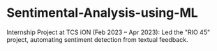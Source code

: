 # Sentimental-Analysis-using-ML
 Internship Project at TCS iON (Feb 2023 – Apr 2023):  Led the "RIO 45" project, automating sentiment detection from textual feedback.

